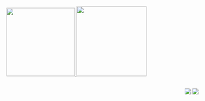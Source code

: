 <div align="left">
  <a href="https://github.com/jmloureiro02">
  <img height="180em" src="https://github-readme-stats.vercel.app/api?username=jmloureiro02&show_icons=true&theme=github_dark&include_all_commits=true&count_private=true"/>
  <img height="184em" src="https://github-readme-stats.vercel.app/api/top-langs/?username=jmloureiro02&layout=compact&langs_count=7&theme=github_dark"/>
</div>
</div>
  
  ##
 
<div align="right">  
   <a href = "mailto:joao.miguel.loureiro@tecnico.ulisboa.pt"><img src="https://img.shields.io/badge/-Gmail-%23333?style=for-the-badge&logo=gmail&logoColor=white" target="_blank"></a>
  <a href="https://www.linkedin.com/in/joao-miguel-loureiro/" target="_blank"><img src="https://img.shields.io/badge/-LinkedIn-%230077B5?style=for-the-badge&logo=linkedin&logoColor=white" target="_blank"></a> 
 
</div>
